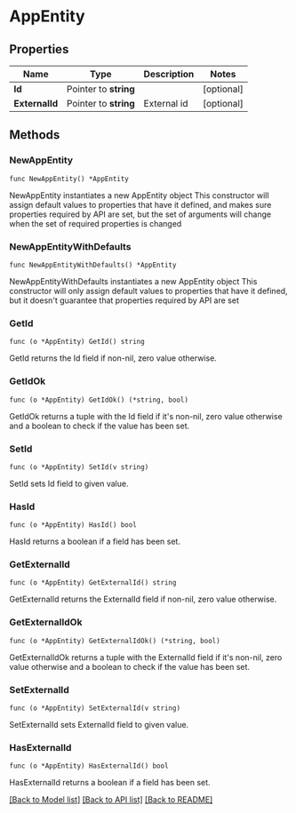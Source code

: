 # AppEntity

## Properties

Name | Type | Description | Notes
------------ | ------------- | ------------- | -------------
**Id** | Pointer to **string** |  | [optional] 
**ExternalId** | Pointer to **string** | External id | [optional] 

## Methods

### NewAppEntity

`func NewAppEntity() *AppEntity`

NewAppEntity instantiates a new AppEntity object
This constructor will assign default values to properties that have it defined,
and makes sure properties required by API are set, but the set of arguments
will change when the set of required properties is changed

### NewAppEntityWithDefaults

`func NewAppEntityWithDefaults() *AppEntity`

NewAppEntityWithDefaults instantiates a new AppEntity object
This constructor will only assign default values to properties that have it defined,
but it doesn't guarantee that properties required by API are set

### GetId

`func (o *AppEntity) GetId() string`

GetId returns the Id field if non-nil, zero value otherwise.

### GetIdOk

`func (o *AppEntity) GetIdOk() (*string, bool)`

GetIdOk returns a tuple with the Id field if it's non-nil, zero value otherwise
and a boolean to check if the value has been set.

### SetId

`func (o *AppEntity) SetId(v string)`

SetId sets Id field to given value.

### HasId

`func (o *AppEntity) HasId() bool`

HasId returns a boolean if a field has been set.

### GetExternalId

`func (o *AppEntity) GetExternalId() string`

GetExternalId returns the ExternalId field if non-nil, zero value otherwise.

### GetExternalIdOk

`func (o *AppEntity) GetExternalIdOk() (*string, bool)`

GetExternalIdOk returns a tuple with the ExternalId field if it's non-nil, zero value otherwise
and a boolean to check if the value has been set.

### SetExternalId

`func (o *AppEntity) SetExternalId(v string)`

SetExternalId sets ExternalId field to given value.

### HasExternalId

`func (o *AppEntity) HasExternalId() bool`

HasExternalId returns a boolean if a field has been set.


[[Back to Model list]](../README.md#documentation-for-models) [[Back to API list]](../README.md#documentation-for-api-endpoints) [[Back to README]](../README.md)


